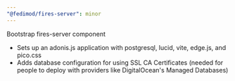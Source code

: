 ```yaml
---
"@fedimod/fires-server": minor
---
```


Bootstrap fires-server component

- Sets up an adonis.js application with postgresql, lucid, vite, edge.js, and pico.css
- Adds database configuration for using SSL CA Certificates (needed for people to deploy with providers like DigitalOcean's Managed Databases)
